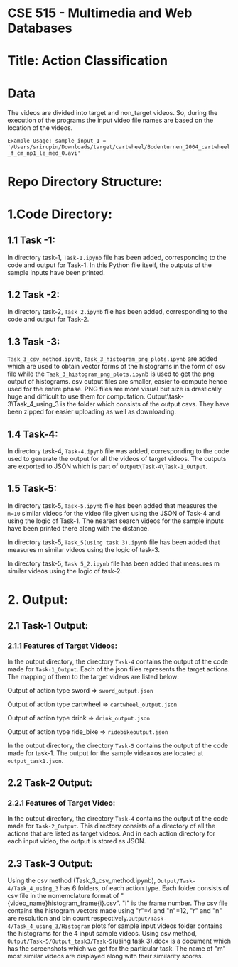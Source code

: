 # CSE 515 - Multimedia and Web Databases 

# Title: Action Classification

# Data

The videos are divided into target and non_target videos. So, during the execution of the programs the input video file names are based on the location of the videos. 

`Example Usage: sample_input_1 = '/Users/srirupin/Downloads/target/cartwheel/Bodenturnen_2004_cartwheel_f_cm_np1_le_med_0.avi'`

# Repo Directory Structure:
# 1.Code Directory: 

## 1.1 Task -1: 
In directory task-1, `Task-1.ipynb` file has been added, corresponding to the code and output for Task-1. In this Python file itself, the outputs of the sample inputs have been printed.

## 1.2 Task -2:
In directory task-2, `Task 2.ipynb` file has been added, corresponding to the code and output for Task-2.

## 1.3 Task -3: 

`Task_3_csv_method.ipynb`, `Task_3_histogram_png_plots.ipynb` are added which are used to obtain vector forms of the histograms in the form of csv file while the `Task_3_histogram_png_plots.ipyn`b is used to get the png output of histograms. csv output files are smaller, easier to compute hence used for the entire phase. PNG files are more visual but size is drastically huge and difficult to use them for computation. Output\task-3\Task_4_using_3 is the folder which consists of the output csvs. They have been zipped for easier uploading as well as downloading.

## 1.4 Task-4:  
In directory task-4, `Task-4.ipynb` file was added, corresponding to the code used to generate the output for all the videos of target videos. The outputs are exported to JSON which is part of `Output\Task-4\Task-1_Output`.

## 1.5 Task-5:  
In directory task-5, `Task-5.ipynb` file has been added that measures the `m=10` similar videos for the video file given using the JSON of Task-4 and using the logic of Task-1. The nearest search videos for the sample inputs have been printed there along with the distance. 

In directory task-5, `Task_5(using task 3).ipynb` file has been added that measures m similar videos using the logic of task-3.

In directory task-5, `Task 5_2.ipynb` file has been added that measures m similar videos using the logic of task-2.

# 2. Output:

## 2.1 Task-1 Output: 
### 2.1.1 Features of Target Videos:
In the output directory, the directory `Task-4` contains the output of the code made for `Task-1_Output`. Each of the json files represents the target actions. The mapping of them to the target videos are listed below:

Output of action type sword => `sword_output.json`

Output of action type cartwheel => `cartwheel_output.json`

Output of action type drink => `drink_output.json`

Output of action type ride_bike => `ridebikeoutput.json`

In the output directory, the directory `Task-5` contains the output of the code made for task-1. The output for the sample videa=os are located at `output_task1.json`. 

## 2.2 Task-2 Output: 
### 2.2.1 Features of Target Video:
In the output directory, the directory `Task-4` contains the output of the code made for `Task-2_Output`. This directory consists of a directory of all the actions that are listed as target videos. And in each action directory for each input video, the output is stored as JSON.

## 2.3 Task-3 Output:
Using the csv method (Task_3_csv_method.ipynb), `Output/Task-4/Task_4_using_3` has 6 folders, of each action type. Each folder consists of csv file in the nomemclature format of "{video_name}histogram_frame{i}.csv". "i" is the frame number. The csv file contains the histogram vectors made using "r"=4 and "n"=12, "r" and "n" are resolution and bin count respectively.`Output/Task-4/Task_4_using_3/Histogram` plots for sample input videos folder contains the histograms for the 4 input sample videos.  Using csv method, `Output/Task-5/Output_task3/Task-5`(using task 3).docx is a document which has the screenshots which we get for the particular task. The name of "m" most similar videos are displayed along with their similarity scores.

